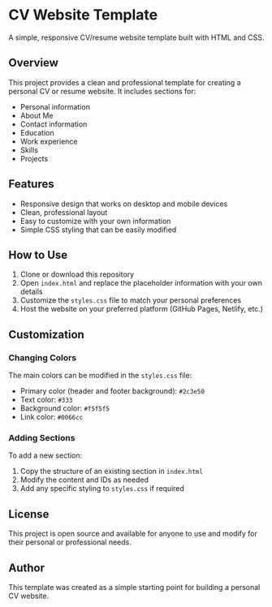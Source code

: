 # CV Website Template

A simple, responsive CV/resume website template built with HTML and CSS.

## Overview

This project provides a clean and professional template for creating a personal CV or resume website. It includes sections for:

- Personal information
- About Me
- Contact information
- Education
- Work experience
- Skills
- Projects

## Features

- Responsive design that works on desktop and mobile devices
- Clean, professional layout
- Easy to customize with your own information
- Simple CSS styling that can be easily modified

## How to Use

1. Clone or download this repository
2. Open `index.html` and replace the placeholder information with your own details
3. Customize the `styles.css` file to match your personal preferences
4. Host the website on your preferred platform (GitHub Pages, Netlify, etc.)

## Customization

### Changing Colors

The main colors can be modified in the `styles.css` file:

- Primary color (header and footer background): `#2c3e50`
- Text color: `#333`
- Background color: `#f5f5f5`
- Link color: `#0066cc`

### Adding Sections

To add a new section:

1. Copy the structure of an existing section in `index.html`
2. Modify the content and IDs as needed
3. Add any specific styling to `styles.css` if required

## License

This project is open source and available for anyone to use and modify for their personal or professional needs.

## Author

This template was created as a simple starting point for building a personal CV website.